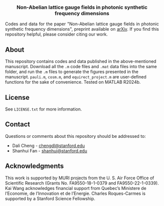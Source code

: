 <h3 align="center">Non-Abelian lattice gauge fields in photonic synthetic frequency dimensions</h3>

  <p align="justify">
    Codes and data for the paper "Non-Abelian lattice gauge fields in photonic synthetic frequency dimensions", preprint available on <a href="https://arxiv.org/abs/2406.00321">arXiv</a>. If you find this repository helpful, please consider citing our work.
    <br />


## About
This repository contains codes and data published in the above-mentioned manuscript. Download all the `.m` code files and `.mat` data files into the same folder, and run the `.m` files to generate the figures presented in the manuscript. `pauli.m`, `cosm.m`, and `equirect_project.m` are user-defined functions for the sake of convenience. Tested on MATLAB R2024b.


## License
See `LICENSE.txt` for more information.


## Contact
Questions or comments about this repository should be addressed to:
* Dali Cheng - chengdl@stanford.edu
* Shanhui Fan - shanhui@stanford.edu


## Acknowledgments
This work is supported by MURI projects from the U. S. Air Force Office of Scientific Research (Grants No. FA9550-18-1-0379 and FA9550-22-1-0339). Kai Wang acknowledges financial support from Quebec’s Ministere de l’Economie, de l’Innovation et de l’Energie. Charles Roques-Carmes is supported by a Stanford Science Fellowship.
